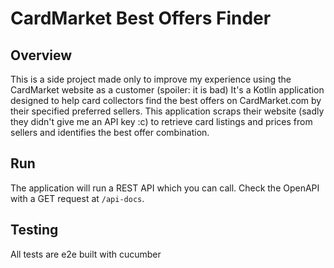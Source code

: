 # CardMarket Best Offers Finder

## Overview

This is a side project made only to improve my experience using the CardMarket website as a customer (spoiler: it is bad)
It's a Kotlin application designed to help card collectors find the best offers on CardMarket.com by their specified preferred sellers.
This application scraps their website (sadly they didn't give me an API key :c) to retrieve card listings and prices from sellers and identifies the best offer combination.

## Run
The application will run a REST API which you can call. Check the OpenAPI with a GET request at `/api-docs`.

## Testing
All tests are e2e built with cucumber
